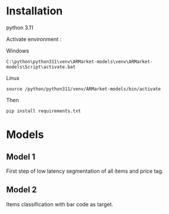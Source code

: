 # Installation

python 3.11

Activate environment :

Windows

`C:\python\python311\venv\ARMarket-models\venv\ARMarket-models\Script\activate.bat`

Linux

`source /python/python311/venv/ARMarket-models/bin/activate`

Then

`pip install requirements.txt`

# Models

## Model 1 

First step of low latency segmentation of all items and price tag.

## Model 2 

Items classification with bar code as target.